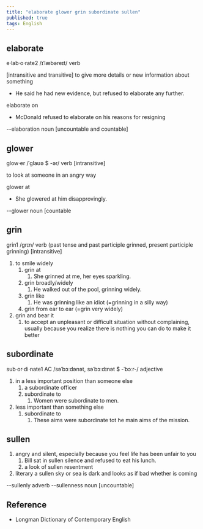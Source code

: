```yaml
---
title: "elaborate glower grin subordinate sullen"
published: true
tags: English
---
```


## elaborate

e·lab·o·rate2 /ɪˈlæbəreɪt/ verb

[intransitive and transitive] to give more details or new information about
something

- He said he had new evidence, but refused to elaborate any further.

elaborate on

- McDonald refused to elaborate on his reasons for resigning

--elaboration noun [uncountable and countable]

## glower

glow·er /ˈɡlaʊə $ -ər/ verb [intransitive]

to look at someone in an angry way

glower at

- She glowered at him disapprovingly.

--glower noun [countable

## grin

grin1 /ɡrɪn/ verb (past tense and past participle grinned, present participle
grinning) [intransitive]

1. to smile widely
   1. grin at
      1. She grinned at me, her eyes sparkling.
   2. grin broadly/widely
      1. He walked out of the pool, grinning widely.
   3. grin like
      1. He was grinning like an idiot (=grinning in a silly way)
   4. grin from ear to ear (=grin very widely)
2. grin and bear it
   1. to accept an unpleasant or difficult situation without complaining,
      usually because you realize there is nothing you can do to make it better

## subordinate

sub·or·di·nate1 AC /səˈbɔːdənət, səˈbɔːdɪnət $ -ˈbɔːr-/ adjective

1. in a less important position than someone else
   1. a subordinate officer
   2. subordinate to
      1. Women were subordinate to men.
2. less important than something else
   1. subordinate to
      1. These aims were subordinate tot he main aims of the mission.

## sullen

1. angry and silent, especially because you feel life has been unfair to you
   1. Bill sat in sullen silence and refused to eat his lunch.
   2. a look of sullen resentment
2. literary a sullen sky or sea is dark and looks as if bad whether is coming

--sullenly adverb
--sullenness noun [uncountable]

## Reference

- Longman Dictionary of Contemporary English